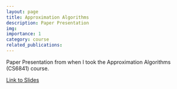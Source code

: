 ```yaml
---
layout: page
title: Approximation Algorithms
description: Paper Presentation
img: 
importance: 1
category: course
related_publications:
---
```


Paper Presentation from when I took the Approximation Algorithms (CS6841) course.

<a href="{{ site.baseurl }}/assets/pdf/Approximation_Algorithms_Paper_Presentation.pdf"> Link to Slides </a> 